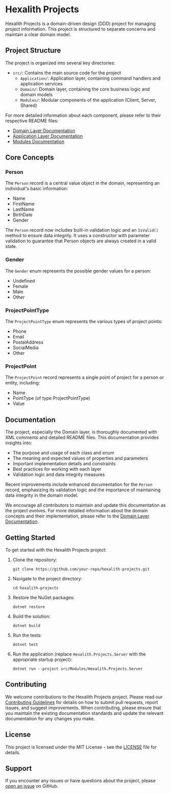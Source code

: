 # Hexalith Projects

Hexalith Projects is a domain-driven design (DDD) project for managing project information. This project is structured to separate concerns and maintain a clear domain model.

## Project Structure

The project is organized into several key directories:

- `src/`: Contains the main source code for the project
  - `Application/`: Application layer, containing command handlers and application services
  - `Domain/`: Domain layer, containing the core business logic and domain models
  - `Modules/`: Modular components of the application (Client, Server, Shared)

For more detailed information about each component, please refer to their respective README files:

- [Domain Layer Documentation](src/Domain/README.md)
- [Application Layer Documentation](src/Application/README.md)
- [Modules Documentation](src/Modules/README.md)

## Core Concepts

### Person

The `Person` record is a central value object in the domain, representing an individual's basic information:

- Name
- FirstName
- LastName
- BirthDate
- Gender

The `Person` record now includes built-in validation logic and an `IsValid()` method to ensure data integrity. It uses a constructor with parameter validation to guarantee that Person objects are always created in a valid state.

### Gender

The `Gender` enum represents the possible gender values for a person:

- Undefined
- Female
- Male
- Other

### ProjectPointType

The `ProjectPointType` enum represents the various types of project points:

- Phone
- Email
- PostalAddress
- SocialMedia
- Other

### ProjectPoint

The `ProjectPoint` record represents a single point of project for a person or entity, including:

- Name
- PointType (of type ProjectPointType)
- Value

## Documentation

The project, especially the Domain layer, is thoroughly documented with XML comments and detailed README files. This documentation provides insights into:

- The purpose and usage of each class and enum
- The meaning and expected values of properties and parameters
- Important implementation details and constraints
- Best practices for working with each layer
- Validation logic and data integrity measures

Recent improvements include enhanced documentation for the `Person` record, emphasizing its validation logic and the importance of maintaining data integrity in the domain model.

We encourage all contributors to maintain and update this documentation as the project evolves. For more detailed information about the domain concepts and their implementation, please refer to the [Domain Layer Documentation](src/Domain/README.md).

## Getting Started

To get started with the Hexalith Projects project:

1. Clone the repository:
   ```
   git clone https://github.com/your-repo/hexalith-projects.git
   ```

2. Navigate to the project directory:
   ```
   cd hexalith-projects
   ```

3. Restore the NuGet packages:
   ```
   dotnet restore
   ```

4. Build the solution:
   ```
   dotnet build
   ```

5. Run the tests:
   ```
   dotnet test
   ```

6. Run the application (replace `Hexalith.Projects.Server` with the appropriate startup project):
   ```
   dotnet run --project src/Modules/Hexalith.Projects.Server
   ```

## Contributing

We welcome contributions to the Hexalith Projects project. Please read our [Contributing Guidelines](CONTRIBUTING.md) for details on how to submit pull requests, report issues, and suggest improvements. When contributing, please ensure that you maintain the existing documentation standards and update the relevant documentation for any changes you make.

## License

This project is licensed under the MIT License - see the [LICENSE](LICENSE) file for details.

## Support

If you encounter any issues or have questions about the project, please [open an issue](https://github.com/your-repo/hexalith-projects/issues) on GitHub.
